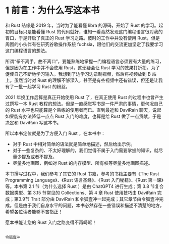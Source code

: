 # 1 前言：为什么写这本书

和 Rust 结缘是 2019 年，当时为了能看懂 libra 的源码，开始了 Rust 的学习。起初的目标只是能看懂 Rust 的代码就好，谁知一看竟然发现这门编程语言很对我的胃口，于是开启了真正的 Rust 学习之路。彼时的工作中并没有使用 Rust，但是周围的小伙伴有在研究谷歌操作系统 fuchsia，跟他们的交流更加坚定了我要学习这门编程语言的想法。

所谓“拳不离手，曲不离口”，要能熟练地掌握一门编程语言必须要有大量的练习，但是因为在工作中并不会使用 Rust，这无疑会让 Rust 学习的效果打折扣。为了促使自己不断地学习输入，我想到了边学习边录制视频，然后将视频放到 B 站上。虽然当时对 Rust 的理解不够深入，甚至是有些视频中还有错误，但还是让我有了一批一起学习 Rust 的粉丝。

 2021 年换工作后算是真正开始使用 Rust 了，在真正使用 Rust 的过程中也曾产生过撰写一本 Rust 教程的想法。但是一直感觉写书是一件严肃的事情，更何况自己的 Rust 水平也只能算是个熟练的使用者而已。直到最近和 DaviRain 聊天，说起如果能有办法降低一点点 Rust 入门的难度，也算是给 Rust 做了一点贡献，于是决定和 DaviRain 写这本书。

所以本书定位就是为了方便入门 Rust ，在本书中：

- 对于 Rust 中相对简单的语法就是简单地描述，然后给出示例。
- 对于一些复杂的、不太好理解的，我们觉得不属于入门需要掌握的知识，就尽量少提及或者不提及。
- 尽量多地画图，例如对 Rust 的内存模型、所有权等尽量多地画图描述。

本书撰写过程中，我们参考了其它的 Rust 书籍，参考的书籍主要有《The Rust Programming Language》、《Rust 语言圣经》、《Rust 入门秘籍》、《Rust 第一课》等。本书第 2.1 节（为什么选择 Rust ）是由 ChatGPT4 进行生成；第 3.8 节复合数据类型、第 3.15 节常见的 Collections、第 4 章 Rust 使用技巧由 DaviRain 完成；第3.9节 Trait 部分由 DaviRain 和令狐壹冲一起完成；其它章节由令狐壹冲完成。但是由于我们自身水平的问题，本书必然存在一些错误和描述不清楚的地方，希望各位读者能够不吝指正！

愿本书能让您的 Rust 入门之路变得不再崎岖！



                                                                                令狐壹冲
